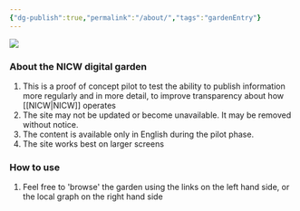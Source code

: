 ```yaml
---
{"dg-publish":true,"permalink":"/about/","tags":"gardenEntry"}
---
```



<img src="https://nationalinfrastructurecommission.wales/wp-content/uploads/2022/07/NICW-overlay.svg">


### About the NICW digital garden

1. This is a proof of concept pilot to test the ability to publish information more regularly and in more detail, to improve transparency about how [[NICW\|NICW]] operates
2. The site may not be updated or become unavailable. It may be removed without notice.
3. The content is available only in English during the pilot phase.
4. The site works best on larger screens

### How to use

1. Feel free to 'browse' the garden using the links on the left hand side, or the local graph on the right hand side